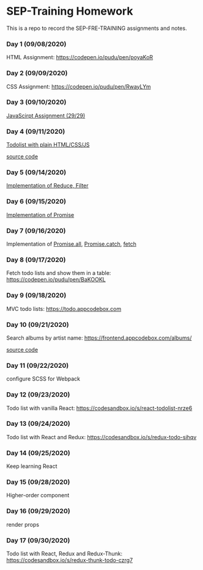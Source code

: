 # SEP-Training Homework

This is a repo to record the SEP-FRE-TRAINING assignments and notes.

### Day 1 (09/08/2020)

HTML Assignment: https://codepen.io/pudu/pen/poyaKoR

### Day 2 (09/09/2020)

CSS Assignment: https://codepen.io/pudu/pen/RwayLYm

### Day 3 (09/10/2020)

[JavaScirpt Assignment (29/29)](src/javascript_assignment/assignment.js)

### Day 4 (09/11/2020)

[Todolist with plain HTML/CSS/JS](https://todo.appcodebox.com)

[source code](src/todoList)

### Day 5 (09/14/2020)

[Implementation of Reduce, Filter](src/jsMethods/jsMethods.js)

### Day 6 (09/15/2020)

[Implementation of Promise](src/Promise/MyPromise.js)

### Day 7 (09/16/2020)

Implementation of [Promise.all](src/Promise/MyPromise.js), [Promise.catch](src/Promise/MyPromise.js), [fetch](src/fetch/myFetch.js)

### Day 8 (09/17/2020)

Fetch todo lists and show them in a table: https://codepen.io/pudu/pen/BaKOOKL

### Day 9 (09/18/2020)

MVC todo lists: https://todo.appcodebox.com

### Day 10 (09/21/2020)

Search albums by artist name: https://frontend.appcodebox.com/albums/

[source code](src/albums)

### Day 11 (09/22/2020)

configure SCSS for Webpack

### Day 12 (09/23/2020)

Todo list with vanilla React: https://codesandbox.io/s/react-todolist-nrze6

### Day 13 (09/24/2020)

Todo list with React and Redux: https://codesandbox.io/s/redux-todo-sihqv

### Day 14 (09/25/2020)

Keep learning React

### Day 15 (09/28/2020)

Higher-order component

### Day 16 (09/29/2020)

render props

### Day 17 (09/30/2020)

Todo list with React, Redux and Redux-Thunk: https://codesandbox.io/s/redux-thunk-todo-czrg7
